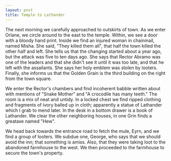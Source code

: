 ```yaml
---
layout: post
title: Temple to Lathander
---
```

The next morning we carefully approached to outskirts of town. As we enter Orlane, we circle around to the east to the temple. Within, we see a door with a bloody hand print. Inside we find an injured woman in chainmail, named Misha. She said, "They killed them all", that half the town killed the other half and left. She tells us that the changing started about a year ago, but the attack was five to ten days ago. She says that Rector Abramo was one of the leaders and that she didn't see it until it was too late, and that he left with the assailants. She says her holy emblem was stolen by looters. Finally, she informs us that the Golden Grain is the third building on the right from the town square. 

We enter the Rector's chambers and find incoherent babble written about with mentions of "Snake Mother" and "A crocodile has many teeth." The room is a mix of neat and untidy. In a locked chest we find ripped clothing and fragments of ivory balled up in cloth; apparently a statue of Lathander which I grab to mend later. In the desk in a bottom drawer is a book of Lathander. We clear the other neighboring houses, in one Grin finds a greataxe named "Hew".

We head back towards the entrance road to fetch the mule, Eyrn, and we find a group of looters. We subdue one, George, who says that we should avoid the inn; that something is amiss. Also, that they were taking loot to the abandoned farmhouse to the west. We then proceeded to the farmhouse to secure the town's property.
